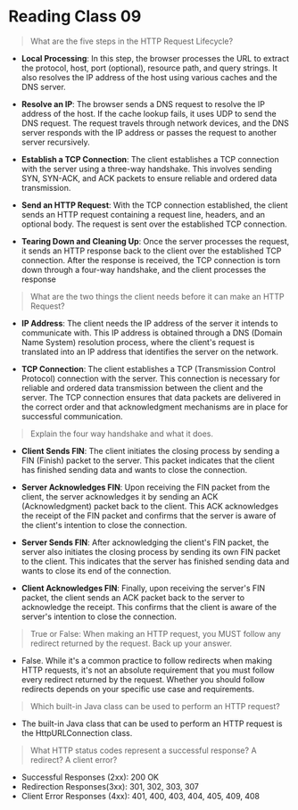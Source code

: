 # Reading Class 09
> What are the five steps in the HTTP Request Lifecycle?
- **Local Processing**: In this step, the browser processes the URL to extract the protocol, host, port (optional), resource path, and query strings. It also resolves the IP address of the host using various caches and the DNS server.

- **Resolve an IP**: The browser sends a DNS request to resolve the IP address of the host. If the cache lookup fails, it uses UDP to send the DNS request. The request travels through network devices, and the DNS server responds with the IP address or passes the request to another server recursively.

- **Establish a TCP Connection**: The client establishes a TCP connection with the server using a three-way handshake. This involves sending SYN, SYN-ACK, and ACK packets to ensure reliable and ordered data transmission.

- **Send an HTTP Request**: With the TCP connection established, the client sends an HTTP request containing a request line, headers, and an optional body. The request is sent over the established TCP connection.

- **Tearing Down and Cleaning Up**: Once the server processes the request, it sends an HTTP response back to the client over the established TCP connection. After the response is received, the TCP connection is torn down through a four-way handshake, and the client processes the response

> What are the two things the client needs before it can make an HTTP Request?

- **IP Address**: The client needs the IP address of the server it intends to communicate with. This IP address is obtained through a DNS (Domain Name System) resolution process, where the client's request is translated into an IP address that identifies the server on the network.

- **TCP Connection**: The client establishes a TCP (Transmission Control Protocol) connection with the server. This connection is necessary for reliable and ordered data transmission between the client and the server. The TCP connection ensures that data packets are delivered in the correct order and that acknowledgment mechanisms are in place for successful communication.

> Explain the four way handshake and what it does.

- **Client Sends FIN**: The client initiates the closing process by sending a FIN (Finish) packet to the server. This packet indicates that the client has finished sending data and wants to close the connection.

- **Server Acknowledges FIN**: Upon receiving the FIN packet from the client, the server acknowledges it by sending an ACK (Acknowledgment) packet back to the client. This ACK acknowledges the receipt of the FIN packet and confirms that the server is aware of the client's intention to close the connection.

- **Server Sends FIN**: After acknowledging the client's FIN packet, the server also initiates the closing process by sending its own FIN packet to the client. This indicates that the server has finished sending data and wants to close its end of the connection.

- **Client Acknowledges FIN**: Finally, upon receiving the server's FIN packet, the client sends an ACK packet back to the server to acknowledge the receipt. This confirms that the client is aware of the server's intention to close the connection.


> True or False: When making an HTTP request, you MUST follow any redirect returned by the request. Back up your answer.
- False. While it's a common practice to follow redirects when making HTTP requests, it's not an absolute requirement that you must follow every redirect returned by the request. Whether you should follow redirects depends on your specific use case and requirements.

>Which built-in Java class can be used to perform an HTTP request?

- The built-in Java class that can be used to perform an HTTP request is the HttpURLConnection class. 

> What HTTP status codes represent a successful response? A redirect? A client error?
- Successful Responses (2xx): 200 OK
- Redirection Responses(3xx): 301, 302, 303, 307
- Client Error Responses (4xx): 401, 400, 403, 404, 405, 409, 408